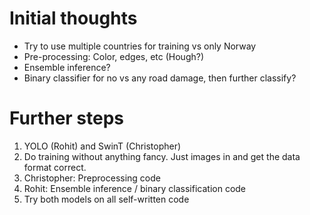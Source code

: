 # Initial thoughts

* Try to use multiple countries for training vs only Norway
* Pre-processing: Color, edges, etc (Hough?)
* Ensemble inference?
* Binary classifier for no vs any road damage, then further classify?

# Further steps

1. YOLO (Rohit) and SwinT (Christopher)
2. Do training without anything fancy. Just images in and get the data format correct.
3. Christopher: Preprocessing code
4. Rohit: Ensemble inference / binary classification code
5. Try both models on all self-written code
